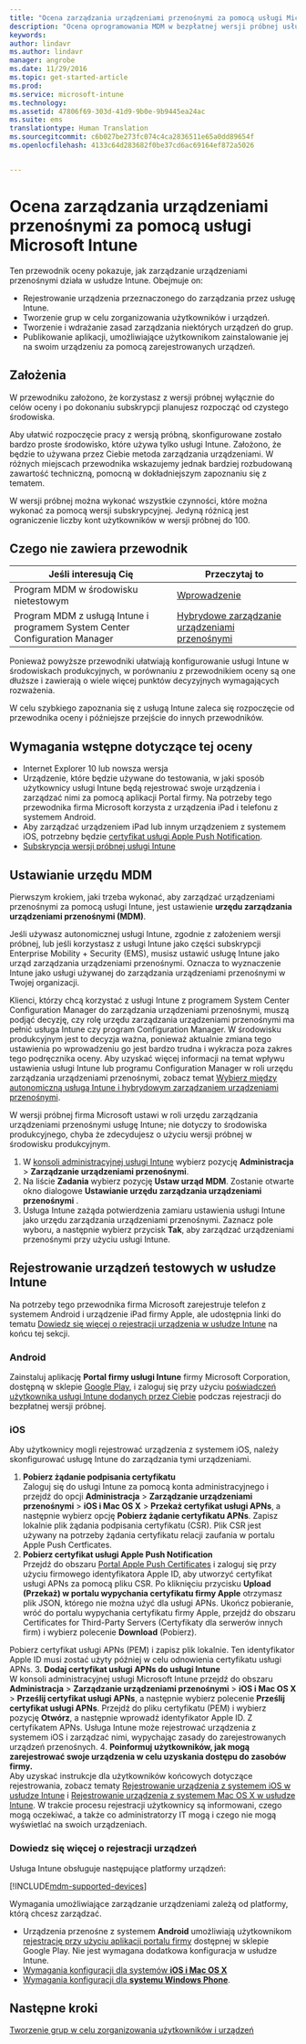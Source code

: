 ```yaml
---
title: "Ocena zarządzania urządzeniami przenośnymi za pomocą usługi Microsoft Intune | Microsoft Docs"
description: "Ocena oprogramowania MDM w bezpłatnej wersji próbnej usługi Intune."
keywords: 
author: lindavr
ms.author: lindavr
manager: angrobe
ms.date: 11/29/2016
ms.topic: get-started-article
ms.prod: 
ms.service: microsoft-intune
ms.technology: 
ms.assetid: 47806f69-303d-41d9-9b0e-9b9445ea24ac
ms.suite: ems
translationtype: Human Translation
ms.sourcegitcommit: c6b027be273fc074c4ca2836511e65a0dd89654f
ms.openlocfilehash: 4133c64d283682f0be37cd6ac69164ef872a5026


---
```


# <a name="evaluate-mobile-device-management-in-microsoft-intune"></a>Ocena zarządzania urządzeniami przenośnymi za pomocą usługi Microsoft Intune
Ten przewodnik oceny pokazuje, jak zarządzanie urządzeniami przenośnymi działa w usłudze Intune. Obejmuje on:
- Rejestrowanie urządzenia przeznaczonego do zarządzania przez usługę Intune.
- Tworzenie grup w celu zorganizowania użytkowników i urządzeń.
- Tworzenie i wdrażanie zasad zarządzania niektórych urządzeń do grup.
- Publikowanie aplikacji, umożliwiające użytkownikom zainstalowanie jej na swoim urządzeniu za pomocą zarejestrowanych urządzeń.
<!--- - Monitor the device? View a report of compliant devices?--->
<!--- - Remove the device from management--->

## <a name="assumptions"></a>Założenia
W przewodniku założono, że korzystasz z wersji próbnej wyłącznie do celów oceny i po dokonaniu subskrypcji planujesz rozpocząć od czystego środowiska.

Aby ułatwić rozpoczęcie pracy z wersją próbną, skonfigurowane zostało bardzo proste środowisko, które używa tylko usługi Intune. Założono, że będzie to używana przez Ciebie metoda zarządzania urządzeniami. W różnych miejscach przewodnika wskazujemy jednak bardziej rozbudowaną zawartość techniczną, pomocną w dokładniejszym zapoznaniu się z tematem.

W wersji próbnej można wykonać wszystkie czynności, które można wykonać za pomocą wersji subskrypcyjnej. Jedyną różnicą jest ograniczenie liczby kont użytkowników w wersji próbnej do 100.

## <a name="whats-not-covered"></a>Czego nie zawiera przewodnik
|Jeśli interesują Cię |Przeczytaj to |
|------------------------|----------|
|Program MDM w środowisku nietestowym | [Wprowadzenie](https://docs.microsoft.com/en-us/intune/get-started/start-with-a-paid-subscription-to-microsoft-intune) |
|Program MDM z usługą Intune i programem System Center Configuration Manager | [Hybrydowe zarządzanie urządzeniami przenośnymi](https://docs.microsoft.com/en-us/sccm/mdm/understand/hybrid-mobile-device-management) |

Ponieważ powyższe przewodniki ułatwiają konfigurowanie usługi Intune w środowiskach produkcyjnych, w porównaniu z przewodnikiem oceny są one dłuższe i zawierają o wiele więcej punktów decyzyjnych wymagających rozważenia.

W celu szybkiego zapoznania się z usługą Intune zaleca się rozpoczęcie od przewodnika oceny i późniejsze przejście do innych przewodników.

## <a name="prerequisites-for-this-evaluation"></a>Wymagania wstępne dotyczące tej oceny
- Internet Explorer 10 lub nowsza wersja
- Urządzenie, które będzie używane do testowania, w jaki sposób użytkownicy usługi Intune będą rejestrować swoje urządzenia i zarządzać nimi za pomocą aplikacji Portal firmy. Na potrzeby tego przewodnika firma Microsoft korzysta z urządzenia iPad i telefonu z systemem Android.
- Aby zarządzać urządzeniem iPad lub innym urządzeniem z systemem iOS, potrzebny będzie [certyfikat usługi Apple Push Notification](https://docs.microsoft.com/intune/deploy-use/set-up-ios-and-mac-management-with-microsoft-intune).
- [Subskrypcja wersji próbnej usługi Intune](sign-up-for-30-day-trial-microsoft-intune.md)

## <a name="set-your-mdm-authority"></a>Ustawianie urzędu MDM
Pierwszym krokiem, jaki trzeba wykonać, aby zarządzać urządzeniami przenośnymi za pomocą usługi Intune, jest ustawienie **urzędu zarządzania urządzeniami przenośnymi (MDM)**.

Jeśli używasz autonomicznej usługi Intune, zgodnie z założeniem wersji próbnej, lub jeśli korzystasz z usługi Intune jako części subskrypcji Enterprise Mobility + Security (EMS), musisz ustawić usługę Intune jako urząd zarządzania urządzeniami przenośnymi. Oznacza to wyznaczenie Intune jako usługi używanej do zarządzania urządzeniami przenośnymi w Twojej organizacji.

Klienci, którzy chcą korzystać z usługi Intune z programem System Center Configuration Manager do zarządzania urządzeniami przenośnymi, muszą podjąć decyzję, czy rolę urzędu zarządzania urządzeniami przenośnymi ma pełnić usługa Intune czy program Configuration Manager. W środowisku produkcyjnym jest to decyzja ważna, ponieważ aktualnie zmiana tego ustawienia po wprowadzeniu go jest bardzo trudna i wykracza poza zakres tego podręcznika oceny. Aby uzyskać więcej informacji na temat wpływu ustawienia usługi Intune lub programu Configuration Manager w roli urzędu zarządzania urządzeniami przenośnymi, zobacz temat [Wybierz między autonomiczną usługą Intune i hybrydowym zarządzaniem urządzeniami przenośnymi](https://docs.microsoft.com/en-us/sccm/mdm/understand/choose-between-standalone-intune-and-hybrid-mobile-device-management).

W wersji próbnej firma Microsoft ustawi w roli urzędu zarządzania urządzeniami przenośnymi usługę Intune; nie dotyczy to środowiska produkcyjnego, chyba że zdecydujesz o użyciu wersji próbnej w środowisku produkcyjnym.

1. W [konsoli administracyjnej usługi Intune](https://manage.microsoft.com/) wybierz pozycję **Administracja** &gt; **Zarządzanie urządzeniami przenośnymi**.
2. Na liście **Zadania** wybierz pozycję **Ustaw urząd MDM**. Zostanie otwarte okno dialogowe **Ustawianie urzędu zarządzania urządzeniami przenośnymi** . <!---screen shot--->
3. Usługa Intune zażąda potwierdzenia zamiaru ustawienia usługi Intune jako urzędu zarządzania urządzeniami przenośnymi. Zaznacz pole wyboru, a następnie wybierz przycisk **Tak**, aby zarządzać urządzeniami przenośnymi przy użyciu usługi Intune.

## <a name="enroll-your-test-devices-into-intune"></a>Rejestrowanie urządzeń testowych w usłudze Intune

Na potrzeby tego przewodnika firma Microsoft zarejestruje telefon z systemem Android i urządzenie iPad firmy Apple, ale udostępnia linki do tematu [Dowiedz się więcej o rejestracji urządzenia w usłudze Intune](#Learn-more-about-device-enrollment) na końcu tej sekcji.
### <a name="android"></a>Android
Zainstaluj aplikację **Portal firmy usługi Intune** firmy Microsoft Corporation, dostępną w sklepie [Google Play](http://go.microsoft.com/fwlink/p/?LinkId=386612), i zaloguj się przy użyciu [poświadczeń użytkownika usługi Intune dodanych przez Ciebie](sign-up-for-30-day-trial-microsoft-intune.md#add-users) podczas rejestracji do bezpłatnej wersji próbnej.

### <a name="ios"></a>iOS
Aby użytkownicy mogli rejestrować urządzenia z systemem iOS, należy skonfigurować usługę Intune do zarządzania tymi urządzeniami.

1. **Pobierz żądanie podpisania certyfikatu**<br/>
Zaloguj się do usługi Intune za pomocą konta administracyjnego i przejdź do opcji **Administracja** > **Zarządzanie urządzeniami przenośnymi** > **iOS i Mac OS X** > **Przekaż certyfikat usługi APNs**, a następnie wybierz opcję **Pobierz żądanie certyfikatu APNs**. Zapisz lokalnie plik żądania podpisania certyfikatu (CSR). Plik CSR jest używany na potrzeby żądania certyfikatu relacji zaufania w portalu Apple Push Certficates. <!--- screen shot--->
2.  **Pobierz certyfikat usługi Apple Push Notification**<BR/>
Przejdź do obszaru [Portal Apple Push Certificates](https://idmsa.apple.com/IDMSWebAuth/login?appIdKey=3fbfc9ad8dfedeb78be1d37f6458e72adc3160d1ad5b323a9e5c5eb2f8e7e3e2&rv=2) i zaloguj się przy użyciu firmowego identyfikatora Apple ID, aby utworzyć certyfikat usługi APNs za pomocą pliku CSR. Po kliknięciu przycisku **Upload (Przekaż) w portalu wypychania certyfikatu firmy Apple** otrzymasz plik JSON, którego nie można użyć dla usługi APNs. Ukończ pobieranie, wróć do portalu wypychania certyfikatu firmy Apple, przejdź do obszaru Certificates for Third-Party Servers (Certyfikaty dla serwerów innych firm) i wybierz polecenie **Download** (Pobierz).

 Pobierz certyfikat usługi APNs (PEM) i zapisz plik lokalnie. Ten identyfikator Apple ID musi zostać użyty później w celu odnowienia certyfikatu usługi APNs.
3.  **Dodaj certyfikat usługi APNs do usługi Intune**<BR/>
W konsoli administracyjnej usługi Microsoft Intune przejdź do obszaru **Administracja** > **Zarządzanie urządzeniami przenośnymi** > **iOS i Mac OS X** > **Prześlij certyfikat usługi APNs**, a następnie wybierz polecenie **Prześlij certyfikat usługi APNs**. Przejdź do pliku certyfikatu (PEM) i wybierz pozycję **Otwórz**, a następnie wprowadź identyfikator Apple ID. Z certyfikatem APNs. Usługa Intune może rejestrować urządzenia z systemem iOS i zarządzać nimi, wypychając zasady do zarejestrowanych urządzeń przenośnych.
4.  **Poinformuj użytkowników, jak mogą zarejestrować swoje urządzenia w celu uzyskania dostępu do zasobów firmy.**<br/>
Aby uzyskać instrukcje dla użytkowników końcowych dotyczące rejestrowania, zobacz tematy [Rejestrowanie urządzenia z systemem iOS w usłudze Intune](https://docs.microsoft.com/en-us/Intune/enduser/enroll-your-device-in-intune-ios) i [Rejestrowanie urządzenia z systemem Mac OS X w usłudze Intune](https://docs.microsoft.com/en-us/Intune/enduser/enroll-your-device-in-intune-mac-os-x). W trakcie procesu rejestracji użytkownicy są informowani, czego mogą oczekiwać, a także co administratorzy IT mogą i czego nie mogą wyświetlać na swoich urządzeniach.


### <a name="learn-more-about-device-enrollment"></a>Dowiedz się więcej o rejestracji urządzeń

Usługa Intune obsługuje następujące platformy urządzeń:

[!INCLUDE[mdm-supported-devices](../includes/mdm-supported-devices.md)]

Wymagania umożliwiające zarządzanie urządzeniami zależą od platformy, którą chcesz zarządzać.
- Urządzenia przenośne z systemem **Android** umożliwiają użytkownikom [rejestrację przy użyciu aplikacji portalu firmy](/intune/deploy-use/set-up-android-management-with-microsoft-intune) dostępnej w sklepie Google Play. Nie jest wymagana dodatkowa konfiguracja w usłudze Intune.
- [Wymagania konfiguracji dla systemów **iOS i Mac OS X**](/intune/deploy-use/set-up-ios-and-mac-management-with-microsoft-intune)
- [Wymagania konfiguracji dla **systemu Windows Phone**](/intune/deploy-use/set-up-windows-phone-management-with-microsoft-intune).

<!--- ## Verify enrollment--->
<!--- START HERE

### iOS and Mac OS X
Install the **Microsoft Intune Company Portal** app from Microsoft Corporation available in the App Store and sign in with Intune user credentials added above. View **Enrolled devices** to add your device.



### Windows Phone 8.1
Users install the **Company Portal** app from Microsoft Corporation, available in the Windows Phone store, and sign in with the Intune user credentials added above.  View **Enrolled devices** to add your device.

## Install the previously deployed app
Open the Company Portal on the mobile device, choose **Apps**, and then install **Microsoft Skype**.--->



## <a name="next-steps"></a>Następne kroki
[Tworzenie grup w celu zorganizowania użytkowników i urządzeń](get-started-with-a-30-day-trial-of-microsoft-intune-step-3.md)



<!--HONumber=Nov16_HO5-->


